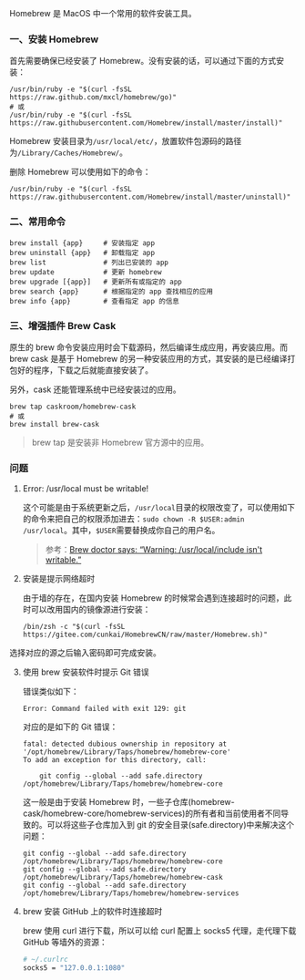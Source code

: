 Homebrew 是 MacOS 中一个常用的软件安装工具。

### 一、安装 Homebrew

首先需要确保已经安装了 Homebrew。没有安装的话，可以通过下面的方式安装：

```shell
/usr/bin/ruby -e "$(curl -fsSL https://raw.github.com/mxcl/homebrew/go)"
# 或
/usr/bin/ruby -e "$(curl -fsSL https://raw.githubusercontent.com/Homebrew/install/master/install)"
```

Homebrew 安装目录为`/usr/local/etc/`，放置软件包源码的路径为`/Library/Caches/Homebrew/`。

删除 Homebrew 可以使用如下的命令：

```shell
/usr/bin/ruby -e "$(curl -fsSL https://raw.githubusercontent.com/Homebrew/install/master/uninstall)"
```

### 二、常用命令

```shell
brew install {app}     # 安装指定 app
brew uninstall {app}   # 卸载指定 app
brew list              # 列出已安装的 app
brew update            # 更新 homebrew
brew upgrade [{app}]   # 更新所有或指定的 app
brew search {app}      # 根据指定的 app 查找相应的应用
brew info {app}        # 查看指定 app 的信息
```

### 三、增强插件 Brew Cask

原生的 brew 命令安装应用时会下载源码，然后编译生成应用，再安装应用。而 brew cask 是基于 Homebrew 的另一种安装应用的方式，其安装的是已经编译打包好的程序，下载之后就能直接安装了。

另外，cask 还能管理系统中已经安装过的应用。

```shell
brew tap caskroom/homebrew-cask
# 或  
brew install brew-cask
```

> brew tap 是安装非 Homebrew 官方源中的应用。

### 问题

1. Error: /usr/local must be writable!

    这个可能是由于系统更新之后，`/usr/local`目录的权限改变了，可以使用如下的命令来把自己的权限添加进去：`sudo chown -R $USER:admin /usr/local`。其中，`$USER`需要替换成你自己的用户名。
    
    > 参考：[Brew doctor says: “Warning: /usr/local/include isn't writable.”](http://stackoverflow.com/questions/14527521/brew-doctor-says-warning-usr-local-include-isnt-writable)

2. 安装是提示网络超时

    由于墙的存在，在国内安装 Homebrew 的时候常会遇到连接超时的问题，此时可以改用国内的镜像源进行安装：
    
    ```shell
    /bin/zsh -c "$(curl -fsSL https://gitee.com/cunkai/HomebrewCN/raw/master/Homebrew.sh)"
    ```

选择对应的源之后输入密码即可完成安装。

3. 使用 brew 安装软件时提示 Git 错误

    错误类似如下：

    ```shell
    Error: Command failed with exit 129: git
    ```
    
    对应的是如下的 Git 错误：
    
    ```shell
    fatal: detected dubious ownership in repository at '/opt/homebrew/Library/Taps/homebrew/homebrew-core'
    To add an exception for this directory, call:
    
        git config --global --add safe.directory /opt/homebrew/Library/Taps/homebrew/homebrew-core
    ```
    
    这一般是由于安装 Homebrew 时，一些子仓库(homebrew-cask/homebrew-core/homebrew-services)的所有者和当前使用者不同导致的。可以将这些子仓库加入到 git 的安全目录(safe.directory)中来解决这个问题：

    ```shell
    git config --global --add safe.directory /opt/homebrew/Library/Taps/homebrew/homebrew-core
    git config --global --add safe.directory /opt/homebrew/Library/Taps/homebrew/homebrew-cask
    git config --global --add safe.directory /opt/homebrew/Library/Taps/homebrew/homebrew-services
    ```
    
4. brew 安装 GitHub 上的软件时连接超时

    brew 使用 curl 进行下载，所以可以给 curl 配置上 socks5 代理，走代理下载 GitHub 等墙外的资源：
    
    ```bash
    # ~/.curlrc
    socks5 = "127.0.0.1:1080"
    ```
